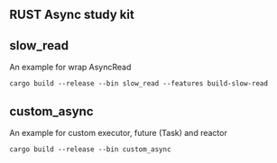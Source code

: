 RUST Async study kit
---

## slow_read

An example for wrap AsyncRead

```
cargo build --release --bin slow_read --features build-slow-read
```

## custom_async

An example for custom executor, future (Task) and reactor 

```
cargo build --release --bin custom_async
```


